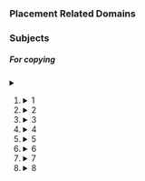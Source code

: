 ### Placement Related Domains

### Subjects

##### For copying

<details>
<summary></summary>
</details>

1.	<details>
   	<summary> 1 </summary>
   	
    - Chemistry
    - Chemistry Practical
    - Communication Skill Workshop
    - Mathematics I
    - Engineering Graphics
    - Computer Programming
    - Computer Programming Lab
    - Physics-I

	</details>

2.  <details>
	<summary> 2 </summary>
	
    - Environment & Ecology
    - English Language and Composition
    - Language Lab
    - Mathematics II
    - Workshop
    - Physics II
    - Physics (Lab)
    - Engineering Mechanics
    - Engineering Mechanics Laboratory

	</details>

3.  <details>
	<summary> 3 </summary>
	
    - Data Structures
    - Foundations of Logical Thought
    - Technical Writing
    - Programming Tools-I (Shell)
    - Data Structures (Lab)
    - Analog and Digital Electronics
    - Analog and Digital Electronics (Lab)
    - Management of IT Industries

	</details> 


4.  <details>
	<summary> 4 </summary>
	
    - Analysis of Algorithms
    - Graph Theory & Combinatorics
    - Computer Organization
    - Automata Theory
    - Contemporary Issues in Information Technology
    - Programming Tools-II (System Call) (Lab)
    - Analysis of Algorithms (Lab)
    - Automata & Compilers (Lab)
    - Communication Foundation
    - Communication Foundation Lab
    
    </details>

5.  <details>
	<summary> 5 </summary>
	
    - Operating Systems
    - Computer Networks
    - Object Oriented Modeling
    - Operation Research
    - Cryptography
    - Computer Graphics
    - Programming Tools-III (Web)
    - Operating Systems (Lab)
    - Computer Networks (Lab)
    - Computer Graphics (Lab)

	</details>

6.  <details>
	<summary> 6 </summary>
	
    - Scientific Computing
    - Wireless Network Security
    - Database Management System
    - Software Engineering
    - Multimedia Technology
    - Business Intelligence
    - Mini Project
    - Network Security (Lab)
    - Database Management System (Lab)
    - Multimedia Technology (Lab)

	</details>

7.	<details>
	<summary>7</summary>

    - Professional Ethics
    - Image Processing
    - Genetic Algorithm
    - Service Oriented Software Engineering
    - Image Processing (Lab)
    - Project
    - Nonconventional Energy Sources

	</details>


8.  <details>
	<summary>8</summary>

    - Privacy Preserving Publishing
    - Research Trends in IT
    - Project
    - EMMI
    - Professional Elective-III (E-Commerce)
    - Professional Elective-IV (Web Mining)

	</details>




